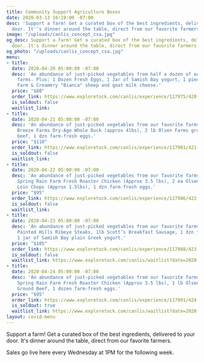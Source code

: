 ```yaml
---
title: Community Support Agriculture Boxes
date: 2020-03-13 16:19:00 -07:00
desc: 'Support a farm! Get a curated box of the best ingredients, delivered to your
  door. It''s dinner around the table, direct from our favorite farmers. '
image: "/uploads/canlis_concept_csa.jpg"
og_desc: Support a farm! Get a curated box of the best ingredients, delivered to your
  door. It's dinner around the table, direct from our favorite farmers.
og_photo: "/uploads/canlis_concept_csa.jpg"
menu:
- title: 
  date: 2020-04-20 05:00:00 -07:00
  desc: 'An abundance of just-picked vegetables from half a dozen of our favorite
    farms. Plus: 1 Dozen Fresh Eggs, 1 Jar of Samish Bay yogurt, 1 piece of Tieton
    Farm & Creamery "Bianca" sheep and goat milk cheese.'
  price: "$80"
  order_link: https://www.exploretock.com/canlis/experience/117975/420-monday-csa-box-just-veggies-dairy?date=2020-04-20&size=1&time=19%3A00
  is_soldout: false
  waitlist_link: 
- title: 
  date: 2020-04-21 05:00:00 -07:00
  desc: 'An abundance of just-picked vegetables from our favorite farms. Plus: 1 Sea
    Breeze Farms Dry-Age Whole Duck (approx 4lbs), 2 lb Olsen Farms grass-fed ground
    beef, 1 dzn farm-fresh eggs.'
  price: "$110"
  order_link: https://www.exploretock.com/canlis/experience/117981/421-tuesday-csa-box?date=2020-04-21&size=1&time=19%3A00
  is_soldout: false
  waitlist_link: 
- title: 
  date: 2020-04-22 05:00:00 -07:00
  desc: 'An abundance of just-picked vegetables from our favorite farms. Plus: 1 ea
    Spring Rain Farm Fresh Roaster Chicken (Approx 3.5 lbs), 2 ea Olsen Farms Pork
    Loin Chops (Approx 1.5lbs), 1 dzn farm-fresh eggs.'
  price: "$95"
  order_link: https://www.exploretock.com/canlis/experience/117986/422-wednesday-csa-box?date=2020-04-22&size=1&time=19%3A00
  is_soldout: false
  waitlist_link: 
- title: 
  date: 2020-04-23 05:00:00 -07:00
  desc: 'An abundance of just-picked vegetables from our favorite farms. Plus: 2 ea
    Painted Hills Ribeye Steaks, 1lb Scott’s Breakfast Sausage, 1 dzn farm-fresh eggs,
    1 jar of Samish Bay plain Greek yogurt.'
  price: "$105"
  order_link: https://www.exploretock.com/canlis/experience/117988/423-thursday-csa-box?date=2020-04-23&size=1&time=19%3A00
  is_soldout: false
  waitlist_link: https://www.exploretock.com/canlis/waitlist?date=2020-04-23&experienceId=117988&fromPage=experience&size=1
- title: 
  date: 2020-04-24 05:00:00 -07:00
  desc: 'An abundance of just-picked vegetables from our favorite farms. Plus: 1 ea
    Spring Rain Farm Fresh Roaster Chicken (Approx 3.5 lbs), 1 lb Olsen Farms grass-fed
    Ground Beef, 1 dozen farm-fresh eggs.'
  price: "$95"
  order_link: https://www.exploretock.com/canlis/experience/117991/424-friday-csa-box?date=2020-04-24&size=1&time=19%3A00
  is_soldout: true
  waitlist_link: https://www.exploretock.com/canlis/waitlist?date=2020-04-24&experienceId=117991&fromPage=experience&size=1
layout: covid-menu
---
```


Support a farm! Get a curated box of the best ingredients, delivered to your door. It's dinner around the table, direct from our favorite farmers.

Sales go live here every Wednesday at 1PM for the following week.
